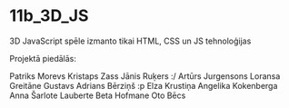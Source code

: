 # 11b_3D_JS
3D JavaScript spēle
izmanto tikai HTML, CSS un JS tehnoloģijas

Projektā piedālās:

Patriks Morevs
Kristaps Zass
Jānis Ruķers :/
Artūrs Jurgensons
Loransa Greitāne
Gustavs Adrians Bērziņš :p
Elza Krustiņa
Angelika Kokenberga
Anna Šarlote Lauberte
Beta Hofmane
Oto Bēcs